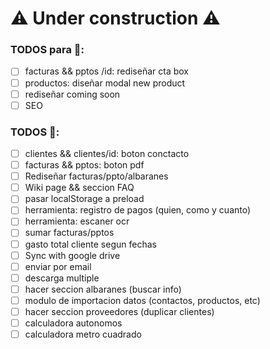# ⚠ Under construction ⚠

### TODOS para 🚀:
- [ ] facturas && pptos /id: rediseñar cta box
- [ ] productos: diseñar modal new product
- [ ] rediseñar coming soon
- [ ] SEO

### TODOS 🐌:
- [ ] clientes && clientes/id: boton conctacto
- [ ] facturas && pptos: boton pdf
- [ ] Rediseñar facturas/ppto/albaranes
- [ ] Wiki page && seccion FAQ
- [ ] pasar localStorage a preload
- [ ] herramienta: registro de pagos (quien, como y cuanto)
- [ ] herramienta: escaner ocr
- [ ] sumar facturas/pptos
- [ ] gasto total cliente segun fechas
- [ ] Sync with google drive
- [ ] enviar por email
- [ ] descarga multiple
- [ ] hacer seccion albaranes (buscar info)
- [ ] modulo de importacion datos (contactos, productos, etc)
- [ ] hacer seccion proveedores (duplicar clientes)
- [ ] calculadora autonomos
- [ ] calculadora metro cuadrado